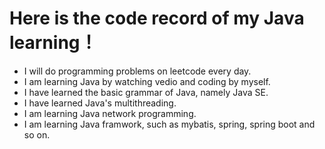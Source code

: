 # Here is the code record of my Java learning！
* I will do programming problems on leetcode every day.
* I am learning Java by watching vedio and coding by myself.
* I have learned the basic grammar of Java, namely Java SE.
* I have learned Java's multithreading.
* I am learning Java network programming. 
* I am learning Java framwork, such as mybatis, spring, spring boot and so on.







